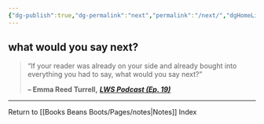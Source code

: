 ```yaml
---
{"dg-publish":true,"dg-permalink":"next","permalink":"/next/","dgHomeLink":true,"dgPassFrontmatter":false}
---
```



## what would you say next?

> “If your reader was already on your side and already bought into everything you had to say, what would you say next?”
> 
> **– Emma Reed Turrell,** _[**LWS Podcast (Ep. 19)**](https://londonwriterssalon.us4.list-manage.com/track/click?u=8b047263967451488070a8ad0&id=2bdcd81189&e=bc5cbc9b90)_

---

Return to [[Books Beans Boots/Pages/notes|Notes]] Index